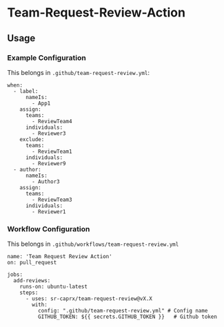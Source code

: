 # Team-Request-Review-Action

## Usage

### Example Configuration

This belongs in `.github/team-request-review.yml`:

```
when:
  - label:
      nameIs: 
        - App1
    assign:
      teams:
        - ReviewTeam4
      individuals:
        - Reviewer3
    exclude:
      teams:
        - ReviewTeam1
      individuals:
        - Reviewer9
  - author:
      nameIs: 
        - Author3
    assign:
      teams:
        - ReviewTeam3
      individuals:
        - Reviewer1
```

### Workflow Configuration

This belongs in `.github/workflows/team-request-review.yml`

```
name: 'Team Request Review Action'
on: pull_request

jobs:
  add-reviews:
    runs-on: ubuntu-latest
    steps:
      - uses: sr-caprx/team-request-review@vX.X
        with:
          config: ".github/team-request-review.yml" # Config name
          GITHUB_TOKEN: ${{ secrets.GITHUB_TOKEN }}   # Github token
```
